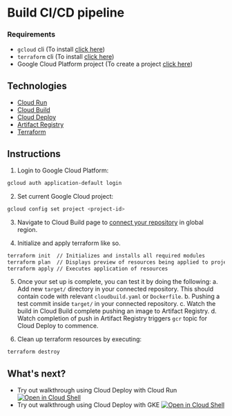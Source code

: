 # Build CI/CD pipeline

### Requirements

- `gcloud` cli (To install [click here](https://cloud.google.com/sdk/docs/install))
- `terraform` cli (To install [click here](https://developer.hashicorp.com/terraform/tutorials/gcp-get-started/install-cli))
- Google Cloud Platform project (To create a project [click here](https://cloud.google.com/resource-manager/docs/creating-managing-projects#gcloud))

## Technologies

- [Cloud Run](https://cloud.google.com/run)
- [Cloud Build](https://cloud.google.com/build)
- [Cloud Deploy](https://cloud.google.com/deploy)
- [Artifact Registry](https://cloud.google.com/artifact-registry)
- [Terraform](https://registry.terraform.io)

## Instructions

1. Login to Google Cloud Platform:

```bash
gcloud auth application-default login
```

2. Set current Google Cloud project:

```bash
gcloud config set project <project-id>
```

3. Navigate to Cloud Build page to [connect your repository](https://console.cloud.google.com/cloud-build/repositories/1st-gen) in global region.

4. Initialize and apply terraform like so.

```bash
terraform init  // Initializes and installs all required modules
terraform plan  // Displays preview of resources being applied to project
terraform apply // Executes application of resources
```

5. Once your set up is complete, you can test it by doing the following:
   a. Add new `target/` directory in your connected repository. This should contain code with relevant `cloudbuild.yaml` or `Dockerfile`.
   b. Pushing a test commit inside `target/` in your connected repository.
   c. Watch the build in Cloud Build complete pushing an image to Artifact Registry.
   d. Watch completion of push in Artifact Registry triggers `gcr` topic for Cloud Deploy to commence.

6. Clean up terraform resources by executing:

```bash
terraform destroy
```

## What's next?

- Try out walkthrough using Cloud Deploy with Cloud Run [![Open in Cloud Shell](https://gstatic.com/cloudssh/images/open-btn.svg)](https://shell.cloud.google.com/?show=ide%2Cterminal&walkthrough_id=deploy--cloud-deploy-e2e-run)
- Try out walkthrough using Cloud Deploy with GKE [![Open in Cloud Shell](https://gstatic.com/cloudssh/images/open-btn.svg)](https://shell.cloud.google.com/?show=ide%2Cterminal&walkthrough_id=deploy--cloud-deploy-e2e-gke)
